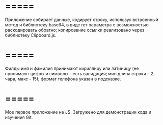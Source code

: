 # =====
Приложение собирает данные, кодирует строку, используя встроенный метод и библиотеку base64, в виде гет параметра с возможностью раскодировать обратно; копирование ссылки реализовано через библиотеку Clipboard.js.
# =====
Филды имя и фамилия принимают кириллицу или латиницу (не принимают цифры и символы - есть валидация; мин длина строки - 2 чара, макс - 15); формат телефона указан в подсказке.
# =====
Мое первое приложение на JS. Загружено для демонстрации кода и изучения Git.
